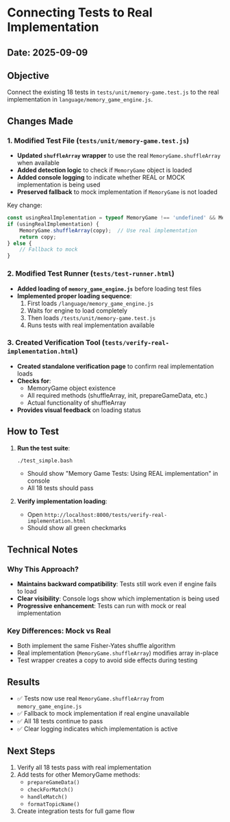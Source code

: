 # Connecting Tests to Real Implementation

## Date: 2025-09-09

## Objective
Connect the existing 18 tests in `tests/unit/memory-game.test.js` to the real implementation in `language/memory_game_engine.js`.

## Changes Made

### 1. Modified Test File (`tests/unit/memory-game.test.js`)
- **Updated `shuffleArray` wrapper** to use the real `MemoryGame.shuffleArray` when available
- **Added detection logic** to check if `MemoryGame` object is loaded
- **Added console logging** to indicate whether REAL or MOCK implementation is being used
- **Preserved fallback** to mock implementation if `MemoryGame` is not loaded

Key change:
```javascript
const usingRealImplementation = typeof MemoryGame !== 'undefined' && MemoryGame.shuffleArray;
if (usingRealImplementation) {
    MemoryGame.shuffleArray(copy);  // Use real implementation
    return copy;
} else {
    // Fallback to mock
}
```

### 2. Modified Test Runner (`tests/test-runner.html`)
- **Added loading of `memory_game_engine.js`** before loading test files
- **Implemented proper loading sequence**:
  1. First loads `/language/memory_game_engine.js`
  2. Waits for engine to load completely
  3. Then loads `/tests/unit/memory-game.test.js`
  4. Runs tests with real implementation available

### 3. Created Verification Tool (`tests/verify-real-implementation.html`)
- **Created standalone verification page** to confirm real implementation loads
- **Checks for**:
  - MemoryGame object existence
  - All required methods (shuffleArray, init, prepareGameData, etc.)
  - Actual functionality of shuffleArray
- **Provides visual feedback** on loading status

## How to Test

1. **Run the test suite**:
   ```bash
   ./test_simple.bash
   ```
   - Should show "Memory Game Tests: Using REAL implementation" in console
   - All 18 tests should pass

2. **Verify implementation loading**:
   - Open `http://localhost:8000/tests/verify-real-implementation.html`
   - Should show all green checkmarks

## Technical Notes

### Why This Approach?
- **Maintains backward compatibility**: Tests still work even if engine fails to load
- **Clear visibility**: Console logs show which implementation is being used
- **Progressive enhancement**: Tests can run with mock or real implementation

### Key Differences: Mock vs Real
- Both implement the same Fisher-Yates shuffle algorithm
- Real implementation (`MemoryGame.shuffleArray`) modifies array in-place
- Test wrapper creates a copy to avoid side effects during testing

## Results
- ✅ Tests now use real `MemoryGame.shuffleArray` from `memory_game_engine.js`
- ✅ Fallback to mock implementation if real engine unavailable
- ✅ All 18 tests continue to pass
- ✅ Clear logging indicates which implementation is active

## Next Steps
1. Verify all 18 tests pass with real implementation
2. Add tests for other MemoryGame methods:
   - `prepareGameData()`
   - `checkForMatch()`
   - `handleMatch()`
   - `formatTopicName()`
3. Create integration tests for full game flow



